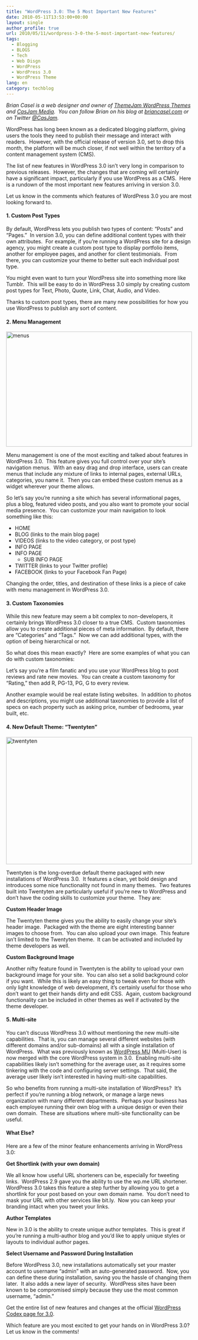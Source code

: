 ```yaml
---
title: "WordPress 3.0: The 5 Most Important New Features"
date: 2010-05-11T13:53:00+00:00
layout: single
author_profile: true
url: 2010/05/11/wordpress-3-0-the-5-most-important-new-features/
tags:
  - Blogging
  - BLOGS
  - Tech
  - Web Disgn
  - WordPress
  - WordPress 3.0
  - WordPress Theme
lang: en
category: techblog
---
```

_Brian Casel is a web designer and owner of [ThemeJam WordPress Themes](http://themejam.com/) and [CasJam Media](http://casjam.com/).  You can follow Brian on his blog at [briancasel.com](http://www.briancasel.com/) or on Twitter [@CasJam](http://twitter.com/CasJam)._ 

WordPress has long been known as a dedicated blogging platform, giving users the tools they need to publish their message and interact with readers.  However, with the official release of version 3.0, set to drop this month, the platform will be much closer, if not well within the territory of a content management system (CMS). 

The list of new features in WordPress 3.0 isn’t very long in comparison to previous releases.  However, the changes that are coming will certainly have a significant impact, particularly if you use WordPress as a CMS.  Here is a rundown of the most important new features arriving in version 3.0. 

Let us know in the comments which features of WordPress 3.0 you are most looking forward to. 

#### 1. Custom Post Types

By default, WordPress lets you publish two types of content: “Posts” and “Pages.”  In version 3.0, you can define additional content types with their own attributes.  For example, if you’re running a WordPress site for a design agency, you might create a custom post type to display portfolio items, another for employee pages, and another for client testimonials.  From there, you can customize your theme to better suit each individual post type. 

You might even want to turn your WordPress site into something more like Tumblr.  This will be easy to do in WordPress 3.0 simply by creating custom post types for Text, Photo, Quote, Link, Chat, Audio, and Video. 

Thanks to custom post types, there are many new possibilities for how you use WordPress to publish any sort of content. 

#### 2. Menu Management

[<img title="menus" border="0" alt="menus" src="http://lh6.ggpht.com/_vaUVXcmC3OI/S-laLQyTw5I/AAAAAAAACHA/JqwzsPi9tC4/menus_thumb%5B2%5D.jpg?imgmax=800" width="504" height="312" />](http://lh5.ggpht.com/_vaUVXcmC3OI/S-laJc4S_DI/AAAAAAAACG8/e2RMVXF6Few/s1600-h/menus%5B4%5D.jpg) 

Menu management is one of the most exciting and talked about features in WordPress 3.0.  This feature gives you full control over your site’s navigation menus.  With an easy drag and drop interface, users can create menus that include any mixture of links to internal pages, external URLs, categories, you name it.  Then you can embed these custom menus as a widget wherever your theme allows. 

So let’s say you’re running a site which has several informational pages, plus a blog, featured video posts, and you also want to promote your social media presence.  You can customize your main navigation to look something like this: 

  * HOME 
  * BLOG (links to the main blog page) 
  * VIDEOS (links to the video category, or post type) 
  * INFO PAGE 
  * INFO PAGE 
      * SUB INFO PAGE
  * TWITTER (links to your Twitter profile) 
  * FACEBOOK (links to your Facebook Fan Page)

Changing the order, titles, and destination of these links is a piece of cake with menu management in WordPress 3.0. 

#### 3. Custom Taxonomies

While this new feature may seem a bit complex to non-developers, it certainly brings WordPress 3.0 closer to a true CMS.  Custom taxonomies allow you to create additional pieces of meta information.  By default, there are “Categories” and “Tags.”  Now we can add additional types, with the option of being hierarchical or not. 

So what does this mean exactly?  Here are some examples of what you can do with custom taxonomies: 

Let’s say you’re a film fanatic and you use your WordPress blog to post reviews and rate new movies.  You can create a custom taxonomy for “Rating,” then add R, PG-13, PG, G to every review. 

Another example would be real estate listing websites.  In addition to photos and descriptions, you might use additional taxonomies to provide a list of specs on each property such as asking price, number of bedrooms, year built, etc. 

#### 4. New Default Theme: “Twentyten”

[<img title="twentyten" border="0" alt="twentyten" src="http://lh3.ggpht.com/_vaUVXcmC3OI/S-laQr5DeSI/AAAAAAAACHI/NCjZTlFK584/twentyten_thumb%5B2%5D.jpg?imgmax=800" width="504" height="345" />](http://lh3.ggpht.com/_vaUVXcmC3OI/S-laN0fysvI/AAAAAAAACHE/-zXRh5oG1QU/s1600-h/twentyten%5B4%5D.jpg) 

Twentyten is the long-overdue default theme packaged with new installations of WordPress 3.0.  It features a clean, yet bold design and introduces some nice functionality not found in many themes.  Two features built into Twentyten are particularly useful if you’re new to WordPress and don’t have the coding skills to customize your theme.  They are: 

**Custom Header Image** 

The Twentyten theme gives you the ability to easily change your site’s header image.  Packaged with the theme are eight interesting banner images to choose from.  You can also upload your own image.  This feature isn’t limited to the Twentyten theme.  It can be activated and included by theme developers as well. 

**Custom Background Image** 

Another nifty feature found in Twentyten is the ability to upload your own background image for your site.  You can also set a solid background color if you want.  While this is likely an easy thing to tweak even for those with only light knowledge of web development, it’s certainly useful for those who don’t want to get their hands dirty and edit CSS.  Again, custom background functionality can be included in other themes as well if activated by the theme developer. 

#### 5. Multi-site

You can’t discuss WordPress 3.0 without mentioning the new multi-site capabilities.  That is, you can manage several different websites (with different domains and/or sub-domains) all with a single installation of WordPress.  What was previously known as [WordPress MU](http://mu.wordpress.org/) (Multi-User) is now merged with the core WordPress system in 3.0.  Enabling multi-site capabilities likely isn’t something for the average user, as it requires some tinkering with the code and configuring server settings.  That said, the average user likely isn’t interested in having multi-site capabilities. 

So who benefits from running a multi-site installation of WordPress?  It’s perfect if you’re running a blog network, or manage a large news organization with many different departments.  Perhaps your business has each employee running their own blog with a unique design or even their own domain.  These are situations where multi-site functionality can be useful. 

#### What Else?

Here are a few of the minor feature enhancements arriving in WordPress 3.0: 

**Get Shortlink (with your own domain)** 

We all know how useful URL shorteners can be, especially for tweeting links.  WordPress 2.9 gave you the ability to use the wp.me URL shortener.  WordPress 3.0 takes this feature a step further by allowing you to get a shortlink for your post based on your own domain name.  You don’t need to mask your URL with other services like bit.ly.  Now you can keep your branding intact when you tweet your links. 

**Author Templates** 

New in 3.0 is the ability to create unique author templates.  This is great if you’re running a multi-author blog and you’d like to apply unique styles or layouts to individual author pages. 

**Select Username and Password During Installation** 

Before WordPress 3.0, new installations automatically set your master account to username “admin” with an auto-generated password.  Now, you can define these during installation, saving you the hassle of changing them later.  It also adds a new layer of security.  WordPress sites have been known to be compromised simply because they use the most common username, “admin.” 

Get the entire list of new features and changes at the official [WordPress Codex page for 3.0](http://codex.wordpress.org/Version_3.0).  

Which feature are you most excited to get your hands on in WordPress 3.0? Let us know in the comments!